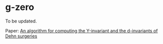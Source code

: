 # g-zero
To be updated. 

Paper: [An algorithm for computing the Υ-invariant and the d-invariants of Dehn surgeries](https://arxiv.org/abs/2002.09210)
